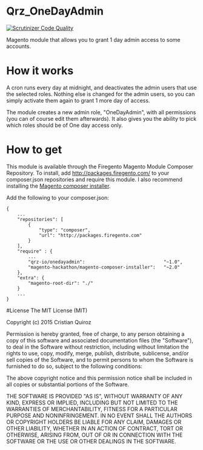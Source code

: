 # Qrz_OneDayAdmin

[![Scrutinizer Code Quality](https://img.shields.io/scrutinizer/g/qrz-io/onedayadmin.svg?style=flat-square)](https://scrutinizer-ci.com/g/qrz-io/onedayadmin/)

Magento module that allows you to grant 1 day admin access to some accounts.

# How it works
A cron runs every day at midnight, and deactivates the admin users that use the selected roles. Nothing else is changed for the admin users, so you can simply activate them again to grant 1 more day of access.

The module creates a new admin role, "OneDayAdmin", with all permissions (you can of course edit them afterwards). It also gives you the ability to pick which roles should be of One day access only. 

# How to get

This module is available through the Firegento Magento Module Composer Repository. To install, add http://packages.firegento.com/ to your composer.json repositories and require this module. I also recommend installing the [Magento composer installer](https://github.com/magento-hackathon/magento-composer-installer).

Add the following to your composer.json:


```
{
    ...
    "repositories": [
        {
            "type": "composer",
            "url": "http://packages.firegento.com"
        }
    ],
    "require" : {
        ...
        "qrz-io/onedayadmin":                             "~1.0",
        "magento-hackathon/magento-composer-installer":   "~2.0"
    },
    "extra": {
        "magento-root-dir": "./"
    }
    ...
}
```

#License
The MIT License (MIT)

Copyright (c) 2015 Cristian Quiroz

Permission is hereby granted, free of charge, to any person obtaining a copy
of this software and associated documentation files (the "Software"), to deal
in the Software without restriction, including without limitation the rights
to use, copy, modify, merge, publish, distribute, sublicense, and/or sell
copies of the Software, and to permit persons to whom the Software is
furnished to do so, subject to the following conditions:

The above copyright notice and this permission notice shall be included in all
copies or substantial portions of the Software.

THE SOFTWARE IS PROVIDED "AS IS", WITHOUT WARRANTY OF ANY KIND, EXPRESS OR
IMPLIED, INCLUDING BUT NOT LIMITED TO THE WARRANTIES OF MERCHANTABILITY,
FITNESS FOR A PARTICULAR PURPOSE AND NONINFRINGEMENT. IN NO EVENT SHALL THE
AUTHORS OR COPYRIGHT HOLDERS BE LIABLE FOR ANY CLAIM, DAMAGES OR OTHER
LIABILITY, WHETHER IN AN ACTION OF CONTRACT, TORT OR OTHERWISE, ARISING FROM,
OUT OF OR IN CONNECTION WITH THE SOFTWARE OR THE USE OR OTHER DEALINGS IN THE
SOFTWARE.

